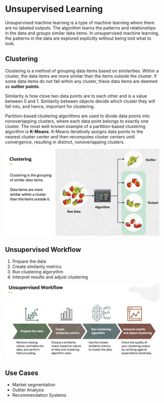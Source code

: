 # Unsupervised Learning

Unsupervised machine learning is a type of machine learning where there are no labeled outputs. The algorithm learns the patterns and relationships in the data and groups similar data items. In unsupervised machine learning, the patterns in the data are explored explicitly without being told what to look.

## Clustering

Clustering is a method of grouping data items based on similarities. Within a cluster, the data items are more similar than the items outside the cluster. If some data items do not fall within any cluster, these data items are deemed as **outlier points**.

Similarity is how close two data points are to each other and is a value between 0 and 1. Similarity between objects decide which cluster they will fall into, and hence, important for clustering. 

Partition-based clustering algorithms are used to divide data points into nonoverlapping clusters, where each data point belongs to exactly one cluster. The most well-known example of a partition-based clustering algorithm is **K-Means**. K-Means iteratively assigns data points to the nearest cluster center and then recomputes cluster centers until convergence, resulting in distinct, nonoverlapping clusters.

![Clustering](../images/clustering.png)

## Unsupervised Workflow

1. Prepare the data
2. Create similarity metrics
3. Run clustering algorythm
4. Interpret results and adjust clustering

![Unsupervised Workflow](../images/unsupervised_workflow.png)

 ## Use Cases

- Market segmentation
- Outlier Analysis
- Recommendation Systems

